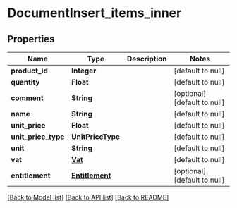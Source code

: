 # DocumentInsert_items_inner
## Properties

| Name | Type | Description | Notes |
|------------ | ------------- | ------------- | -------------|
| **product\_id** | **Integer** |  | [default to null] |
| **quantity** | **Float** |  | [default to null] |
| **comment** | **String** |  | [optional] [default to null] |
| **name** | **String** |  | [default to null] |
| **unit\_price** | **Float** |  | [default to null] |
| **unit\_price\_type** | [**UnitPriceType**](UnitPriceType.md) |  | [default to null] |
| **unit** | **String** |  | [default to null] |
| **vat** | [**Vat**](Vat.md) |  | [default to null] |
| **entitlement** | [**Entitlement**](Entitlement.md) |  | [optional] [default to null] |

[[Back to Model list]](../README.md#documentation-for-models) [[Back to API list]](../README.md#documentation-for-api-endpoints) [[Back to README]](../README.md)

